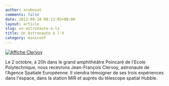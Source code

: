 ```yaml
---
author: xcubesat
comments: false
date: 2013-09-18 08:13:03+00:00
layout: article
slug: un-astronaute-a-lx
title: Un Astronaute à l'X
category: miniconf
---
```


[![Affiche Clervoy](http://xspacecenter.files.wordpress.com/2013/09/affiche-clervoy2.jpg)](http://xspacecenter.files.wordpress.com/2013/09/affiche-clervoy2.jpg)



Le 2 octobre, à 20h dans le grand amphithéâtre Poincaré de l'Ecole Polytechnique, nous recevrons Jean-François Clervoy, astronaute de l'Agence Spatiale Européenne. Il viendra témoigner de ses trois expériences dans l'espace, dans la station MIR et auprès du télescope spatial Hubble.
